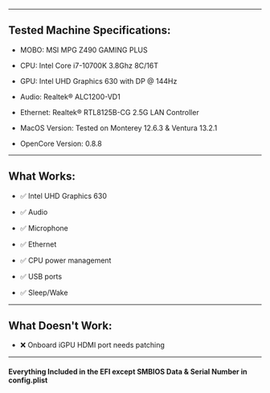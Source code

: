 <hr>
<h2>Tested Machine Specifications:</h2>

- MOBO: MSI MPG Z490 GAMING PLUS

- CPU: Intel Core i7-10700K 3.8Ghz 8C/16T

- GPU: Intel UHD Graphics 630 with DP @ 144Hz

- Audio: Realtek® ALC1200-VD1

- Ethernet: Realtek® RTL8125B-CG 2.5G LAN Controller

- MacOS Version: Tested on Monterey 12.6.3 & Ventura 13.2.1

- OpenCore Version: 0.8.8

<hr>
<h2>What Works:</h2>

- ✅ Intel UHD Graphics 630

- ✅ Audio

- ✅ Microphone

- ✅ Ethernet

- ✅ CPU power management

- ✅ USB ports

- ✅ Sleep/Wake

<hr>

<h2>What Doesn't Work:</h2>

- ❌ Onboard iGPU HDMI port needs patching

<hr>

<h4>Everything Included in the EFI except SMBIOS Data & Serial Number in config.plist</h4>

